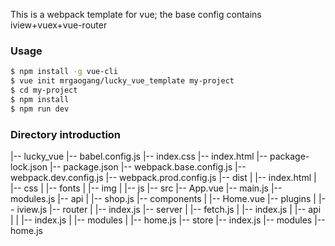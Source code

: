 
This is a webpack template for vue; the base config contains iview+vuex+vue-router

### Usage

``` bash
$ npm install -g vue-cli
$ vue init mrgaogang/lucky_vue_template my-project
$ cd my-project
$ npm install
$ npm run dev
```

### Directory introduction

|-- lucky_vue
    |-- babel.config.js
    |-- index.css
    |-- index.html
    |-- package-lock.json
    |-- package.json
    |-- webpack.base.config.js
    |-- webpack.dev.config.js
    |-- webpack.prod.config.js
    |-- dist
    |   |-- index.html
    |   |-- css
    |   |-- fonts
    |   |-- img
    |   |-- js
    |-- src
        |-- App.vue
        |-- main.js
        |-- modules.js
        |-- api
        |   |-- shop.js
        |-- components
        |   |-- Home.vue
        |-- plugins
        |   |-- iview.js
        |-- router
        |   |-- index.js
        |-- server
        |   |-- fetch.js
        |   |-- index.js
        |   |-- api
        |   |   |-- index.js
        |   |-- modules
        |       |-- home.js
        |-- store
            |-- index.js
            |-- modules
                |-- home.js

